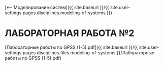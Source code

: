[⟵ Моделирование систем]({{ site.baseurl }}/{{ site.user-settings.pages.disciplines.modeling-of-systems }})

# ЛАБОРАТОРНАЯ РАБОТА №2

[Лабораторные работы по GPSS (1-5).pdf]({{ site.baseurl }}/{{ site.user-settings.pages.disciplines.files.modeling-of-systems }}/Лабораторные работы по GPSS (1-5).pdf)
